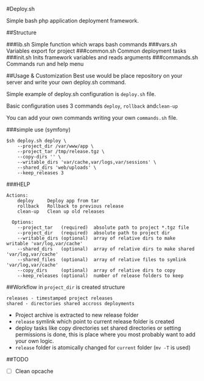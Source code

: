 #Deploy.sh

Simple bash php application deployment framework.

##Structure

###lib.sh
Simple function which wraps bash commands
###vars.sh
Variables export for project
###common.sh
Common deployment tasks
###init.sh
Inits framework variables and reads arguments
###commands.sh
Commands run and help menu

##Usage & Customization
Best use would be place repository on your server and write your own deploy.sh command.

Simple example of deploy.sh configuration is `deploy.sh` file.

Basic configuration uses 3 commands `deploy`, `rollback` and`clean-up`

You can add your own commands writing your own `commands.sh` file.

 
###simple use (symfony)
```
$sh deploy.sh deploy \
    --project_dir /var/www/app \
    --project_tar /tmp/release.tgz \
    --copy-dirs '' \
    --writable_dirs 'var/cache,var/logs,var/sessions' \
    --shared_dirs 'web/uploads' \
    --keep_releases 3
```

###HELP
```
Actions:
    deploy     Deploy app from tar
    rollback   Rollback to previous release
    clean-up   Clean up old releases

  Options:
    --project_tar   (required)  absolute path to project *.tgz file
    --project_dir   (required)  absolute path to project dir
    --writable_dirs (optional)  array of relative dirs to make writable 'var/log,var/cache'
    --shared_dirs   (optional)  array of relative dirs to make shared 'var/log,var/cache'
    --shared_files  (optional)  array of relative files to symlink 'var/log,var/cache'
    --copy_dirs     (optional)  array of relative dirs to copy
    --keep_releases (optional)  number of release folders to keep
```

##Workflow
in `project_dir` is created structure

```
releases - timestamped project releases
shared - directories shared accross deployments
```

- Project archive is extracted to new release folder
-  `release` symlink which point to current release folder is created
-  deploy tasks like copy directories set shared directories or setting permissions is done, this is place where you most probably want to add your own logic.
-  `release` folder is atomically changed for `current` folder (`mv -T` is used)

##TODO
* [ ] Clean opcache



